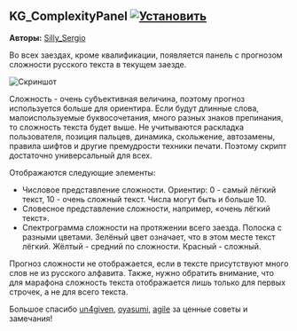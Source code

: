 ## KG_ComplexityPanel [![Установить](http://s43.radikal.ru/i101/1406/15/25aa0cc99cf2.png)](https://github.com/voidmain02/KgScripts/raw/master/scripts/KG_ComplexityPanel.user.js)
**Авторы:** [Silly_Sergio](http://klavogonki.ru/u/#/163151/)

Во всех заездах, кроме квалификации, появляется панель с прогнозом сложности русского текста в текущем заезде. 

![Скриншот](http://igni.x50x.net/image/ComplexityPanel%20v1.4.png)

Сложность - очень субъективная величина, поэтому прогноз используется больше для ориентира. Если будут длинные слова, 
малоиспользуемые буквосочетания, много разных знаков препинания, то сложность текста будет выше. Не учитываются раскладка 
пользователя, позиция пальцев, динамика, скольжение, автозамены, правила шифтов и другие премудрости техники печати. 
Поэтому скрипт достаточно универсальный для всех.

Отображаются следующие элементы:

* Числовое представление сложности. Ориентир: 0 - самый лёгкий текст, 10 - очень сложный текст. Числа могут быть и больше 10.  
* Словесное представление сложности, например, «очень лёгкий текст».
* Спектрограмма сложности на протяжении всего заезда. Полоска с разными цветами. Зелёный цвет означает, что в этом месте 
текст лёгкий. Жёлтый - средний по сложности. Красный - сложный.

Прогноз сложности не отображается, если в тексте присутствуют много слов не из русского алфавита. Также, нужно обратить внимание, 
что для марафона сложность текста отображается лишь только для первых строчек, а не для всего текста.


Большое спасибо [un4given](http://klavogonki.ru/u/#/111001/), [oyasumi](http://klavogonki.ru/u/#/264418/), [agile](http://klavogonki.ru/u/#/226580/) за ценные советы и замечания!

